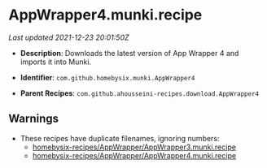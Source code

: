 # AppWrapper4.munki.recipe

_Last updated 2021-12-23 20:01:50Z_

- **Description**: Downloads the latest version of App Wrapper 4 and imports it into Munki.

- **Identifier**: `com.github.homebysix.munki.AppWrapper4`

- **Parent Recipes**: `com.github.ahousseini-recipes.download.AppWrapper4`


## Warnings

- These recipes have duplicate filenames, ignoring numbers:
    - [homebysix-recipes/AppWrapper/AppWrapper3.munki.recipe](/autopkg-dupe-tracker/homebysix-recipes/AppWrapper/AppWrapper3.munki.recipe)
    - [homebysix-recipes/AppWrapper/AppWrapper4.munki.recipe](/autopkg-dupe-tracker/homebysix-recipes/AppWrapper/AppWrapper4.munki.recipe)